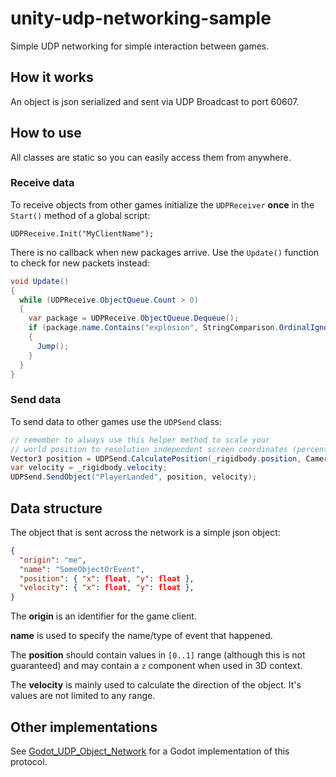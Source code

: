 # unity-udp-networking-sample
Simple UDP networking for simple interaction between games.

## How it works
An object is json serialized and sent via UDP Broadcast to port 60607.

## How to use
All classes are static so you can easily access them from anywhere.  

### Receive data

To receive objects from other games initialize the `UDPReceiver` **once** in the `Start()` method of a global script:

```
UDPReceive.Init("MyClientName");
```

There is no callback when new packages arrive. Use the `Update()` function to check for new packets instead:

```c#
void Update() 
{
  while (UDPReceive.ObjectQueue.Count > 0)
  {
    var package = UDPReceive.ObjectQueue.Dequeue();
    if (package.name.Contains("explosion", StringComparison.OrdinalIgnoreCase))
    {
      Jump();
    }
  }
}
```
### Send data

To send data to other games use the `UDPSend` class:

```c#
// remember to always use this helper method to scale your
// world position to resolution independent screen coordinates (percentage values effectively)
Vector3 position = UDPSend.CalculatePosition(_rigidbody.position, Camera.main);
var velocity = _rigidbody.velocity;
UDPSend.SendObject("PlayerLanded", position, velocity);
```

## Data structure

The object that is sent across the network is a simple json object:

```json
{
  "origin": "me",
  "name": "SomeObjectOrEvent",
  "position": { "x": float, "y": float },
  "velocity": { "x": float, "y": float },
}
```
The **origin** is an identifier for the game client.

**name** is used to specify the name/type of event that happened.

The **position** should contain values in `[0..1]` range (although this is not guaranteed) and may contain a `z` component when used in 3D context.

The **velocity** is mainly used to calculate the direction of the object. It's values are not limited to any range.

## Other implementations

See [Godot_UDP_Object_Network](https://github.com/fahrstuhl/Godot_UDP_Object_Network) for a Godot implementation of this protocol.
